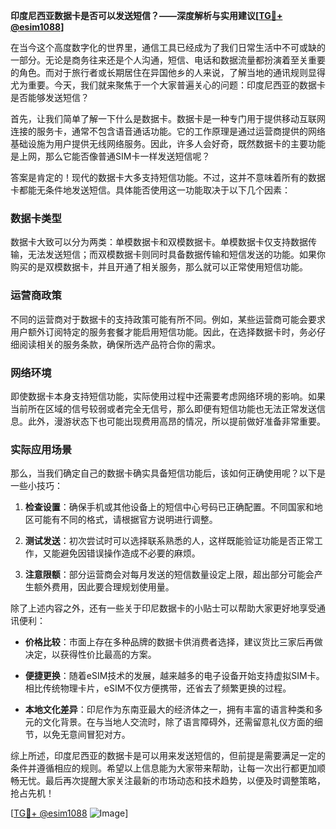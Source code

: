 **印度尼西亚数据卡是否可以发送短信？——深度解析与实用建议[[TG💪+ @esim1088](https://t.me/s/esim1088)]**

在当今这个高度数字化的世界里，通信工具已经成为了我们日常生活中不可或缺的一部分。无论是商务往来还是个人沟通，短信、电话和数据流量都扮演着至关重要的角色。而对于旅行者或长期居住在异国他乡的人来说，了解当地的通讯规则显得尤为重要。今天，我们就来聚焦于一个大家普遍关心的问题：印度尼西亚的数据卡是否能够发送短信？

首先，让我们简单了解一下什么是数据卡。数据卡是一种专门用于提供移动互联网连接的服务卡，通常不包含语音通话功能。它的工作原理是通过运营商提供的网络基础设施为用户提供无线网络服务。因此，许多人会好奇，既然数据卡的主要功能是上网，那么它能否像普通SIM卡一样发送短信呢？

答案是肯定的！现代的数据卡大多支持短信功能。不过，这并不意味着所有的数据卡都能无条件地发送短信。具体能否使用这一功能取决于以下几个因素：

### 数据卡类型

数据卡大致可以分为两类：单模数据卡和双模数据卡。单模数据卡仅支持数据传输，无法发送短信；而双模数据卡则同时具备数据传输和短信发送的功能。如果你购买的是双模数据卡，并且开通了相关服务，那么就可以正常使用短信功能。

### 运营商政策

不同的运营商对于数据卡的支持政策可能有所不同。例如，某些运营商可能会要求用户额外订阅特定的服务套餐才能启用短信功能。因此，在选择数据卡时，务必仔细阅读相关的服务条款，确保所选产品符合你的需求。

### 网络环境

即使数据卡本身支持短信功能，实际使用过程中还需要考虑网络环境的影响。如果当前所在区域的信号较弱或者完全无信号，那么即便有短信功能也无法正常发送信息。此外，漫游状态下也可能出现费用高昂的情况，所以提前做好准备非常重要。

### 实际应用场景

那么，当我们确定自己的数据卡确实具备短信功能后，该如何正确使用呢？以下是一些小技巧：

1. **检查设置**：确保手机或其他设备上的短信中心号码已正确配置。不同国家和地区可能有不同的格式，请根据官方说明进行调整。
   
2. **测试发送**：初次尝试时可以选择联系熟悉的人，这样既能验证功能是否正常工作，又能避免因错误操作造成不必要的麻烦。
   
3. **注意限额**：部分运营商会对每月发送的短信数量设定上限，超出部分可能会产生额外费用，因此要合理规划使用量。

除了上述内容之外，还有一些关于印尼数据卡的小贴士可以帮助大家更好地享受通讯便利：

- **价格比较**：市面上存在多种品牌的数据卡供消费者选择，建议货比三家后再做决定，以获得性价比最高的方案。
  
- **便捷更换**：随着eSIM技术的发展，越来越多的电子设备开始支持虚拟SIM卡。相比传统物理卡片，eSIM不仅方便携带，还省去了频繁更换的过程。
  
- **本地文化差异**：印尼作为东南亚最大的经济体之一，拥有丰富的语言种类和多元的文化背景。在与当地人交流时，除了语言障碍外，还需留意礼仪方面的细节，以免无意间冒犯对方。

综上所述，印度尼西亚的数据卡是可以用来发送短信的，但前提是需要满足一定的条件并遵循相应的规则。希望以上信息能为大家带来帮助，让每一次出行都更加顺畅无忧。最后再次提醒大家关注最新的市场动态和技术趋势，以便及时调整策略，抢占先机！

[[TG💪+ @esim1088](https://t.me/s/esim1088) ![Image](https://i.postimg.cc/4NQfJmqS/Snipaste-2025-05-13-00-14-12.png)]